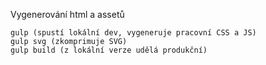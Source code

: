 Vygenerování html a assetů

```
gulp (spustí lokální dev, vygeneruje pracovní CSS a JS)
gulp svg (zkomprimuje SVG)
gulp build (z lokální verze udělá produkční)
```